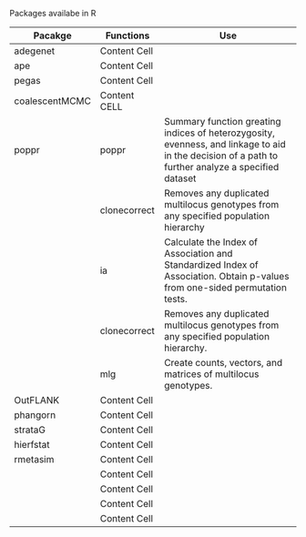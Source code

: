 Packages availabe in R

Pacakge         | Functions    | Use
----------------| -------------|------------ |
adegenet        | Content Cell |
ape             | Content Cell |
pegas           | Content Cell |
coalescentMCMC  | Content CELL | 
poppr           | poppr        | Summary function greating indices of heterozygosity, evenness, and linkage to aid in the decision of a path to further analyze a specified dataset
                | clonecorrect | Removes any duplicated multilocus genotypes from any specified population hierarchy
                | ia           | Calculate the Index of Association and Standardized Index of Association. Obtain p-values from one-sided permutation tests.
                | clonecorrect | Removes any duplicated multilocus genotypes from any specified population hierarchy.
                | mlg          | Create counts, vectors, and matrices of multilocus genotypes.
OutFLANK        | Content Cell |
phangorn        | Content Cell |
strataG         | Content Cell |
hierfstat       | Content Cell |
rmetasim        | Content Cell |
                | Content Cell |
                | Content Cell |
                | Content Cell |
                | Content Cell |
